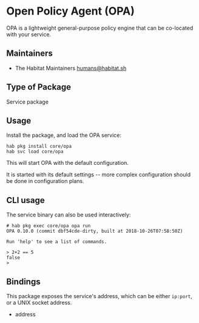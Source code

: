 # Open Policy Agent (OPA)

OPA is a lightweight general-purpose policy engine that can be co-located with your service.

## Maintainers

* The Habitat Maintainers <humans@habitat.sh>

## Type of Package

Service package

## Usage

Install the package, and load the OPA service:

```
hab pkg install core/opa
hab svc load core/opa
```

This will start OPA with the default configuration.

It is started with its default settings -- more complex configuration
should be done in configuration plans.

## CLI usage

The service binary can also be used interactively:

```
# hab pkg exec core/opa opa run
OPA 0.10.0 (commit dbf54cde-dirty, built at 2018-10-26T07:58:50Z)

Run 'help' to see a list of commands.

> 2+2 == 5
false
>
```

## Bindings

This package exposes the service's address, which can be either
`ip:port`, or a UNIX socket address.

* address
